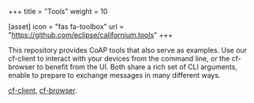 +++
title = "Tools"
weight = 10

[asset]
  icon = "fas fa-toolbox"
  url = "https://github.com/eclipse/californium.tools"
+++

This repository provides CoAP tools that also serve as examples. Use our cf-client to interact with your devices from the command line, or the cf-browser to benefit from the UI. Both share a rich set of CLI arguments, enable to prepare to exchange messages in many different ways.

[cf-client](https://github.com/eclipse/californium.tools/tree/main/cf-client#cf-client),
[cf-browser](https://github.com/eclipse/californium.tools/tree/main/cf-browser#cf-browser).
